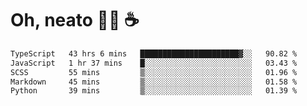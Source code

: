 # Oh, neato 🧑‍💻 ☕

<!--START_SECTION:waka-->

```txt
TypeScript   43 hrs 6 mins   ██████████████████████▓░░   90.82 %
JavaScript   1 hr 37 mins    █░░░░░░░░░░░░░░░░░░░░░░░░   03.43 %
SCSS         55 mins         ▒░░░░░░░░░░░░░░░░░░░░░░░░   01.96 %
Markdown     45 mins         ▒░░░░░░░░░░░░░░░░░░░░░░░░   01.58 %
Python       39 mins         ▒░░░░░░░░░░░░░░░░░░░░░░░░   01.39 %
```

<!--END_SECTION:waka-->
